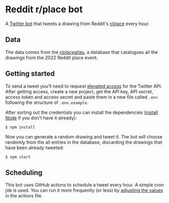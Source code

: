 # Reddit r/place bot

A [Twitter bot](https://twitter.com/rplacebot) that tweets a drawing from Reddit's [r/place](https://www.reddit.com/r/place/) every hour.

## Data

The data comes from the [r/placeatlas](https://github.com/placeAtlas/atlas), a database that catalogues all the drawings from the 2022 Reddit place event.

## Getting started

To send a tweet you'll need to request [elevated access](https://developer.twitter.com/en/portal/products/elevated) for the Twitter API. After getting access, create a new project, get the API key, API secret, access token and access secret and paste them in a new file called `.env` following the structure of `.env.example`.

After sorting out the credentials you can install the dependencies ([install Node](https://nodejs.org/en/download/) if you don't have it already):

```
$ npm install
```

Now you can generate a random drawing and tweet it. The bot will choose randomly from the all entries in the database, discarding the drawings that have been already tweeted:

```
$ npm start
```

## Scheduling

This bot uses GitHub actions to schedule a tweet every hour. A simple cron job is used. You can run it more frequently (or less) by [adjusting the values](https://github.com/martgnz/r-place-bot/blob/main/.github/workflows/tweet.yml) in the actions file.
